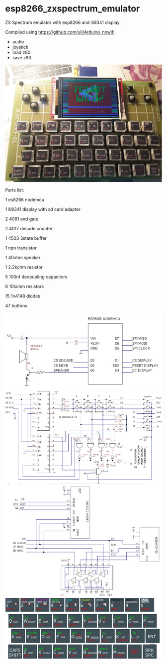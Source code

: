 # esp8266_zxspectrum_emulator
ZX Spectrum emulator with esp8266 and ili9341 display.

Compiled using https://github.com/uli/Arduino_nowifi

* audio
* joystick
* load z80
* save z80

![Screenshot](zxpicture.jpg)

 


Parts list:

1 es8266 nodemcu

1 ili9341 display with sd card adapter

2 4081 and gate

2 4017 decade counter

1 4503 3state buffer

1 npn transistor

1 40ohm speaker

1 2.2kohm resistor

5 100nf decoupling capacitors

6 10kohm resistors

15 1n4148 diodes

47 buttons


![Screenshot](zx_esp8266.JPG)
![Screenshot](zx_keyboard_joystick.JPG)
![Screenshot](zx_display_sdcard.JPG)
![Screenshot](zxkeyboard.png)



